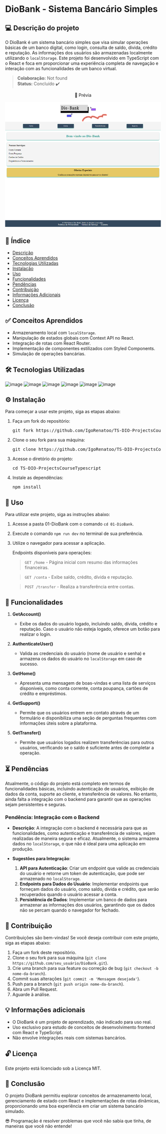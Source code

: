 # DioBank - Sistema Bancário Simples

## 💻 Descrição do projeto

O DioBank é um sistema bancário simples que visa simular operações básicas de um banco digital, como login, consulta de saldo, dívida, crédito e reputação. As informações dos usuários são armazenadas localmente utilizando o `localStorage`. Este projeto foi desenvolvido em TypeScript com o React e foca em proporcionar uma experiência completa de navegação e interação com as funcionalidades de um banco virtual.

> **Colaboração:** Not found  
> **Status:** <span> Concluído ✔️

<div align="center">
  <p> 👀 Prévia </p>
  <img src="./src/utils/images/previa.png" alt="Prévia do projeto">
</div>

## 📜 Índice

- [Descrição](#-descrição-do-projeto)
- [Conceitos Aprendidos](#-conceitos-aprendidos)
- [Tecnologias Utilizadas](#-tecnologias-utilizadas)
- [Instalação](#-instalação)
- [Uso](#-uso)
- [Funcionalidades](#-funcionalidades)
- [Pendências](#-pendências)
- [Contribuição](#-contribuição)
- [Informações Adicionais](#-informações-adicionais)
- [Licença](#-licença)
- [Conclusão](#-conclusão)

## ✅ Conceitos Aprendidos 

- Armazenamento local com `localStorage`.
- Manipulação de estados globais com Context API no React.
- Integração de rotas com React Router.
- Implementação de componentes estilizados com Styled Components.
- Simulação de operações bancárias.

## 🛠 Tecnologias Utilizadas

![image](https://img.shields.io/badge/HTML5-E34F26?style=for-the-badge&logo=html5&logoColor=white)
![image](https://img.shields.io/badge/CSS3-1572B6?style=for-the-badge&logo=css3&logoColor=white)
![image](https://img.shields.io/badge/JavaScript-F7DF1E?style=for-the-badge&logo=javascript&logoColor=black)
![image](https://img.shields.io/badge/TypeScript-007ACC?style=for-the-badge&logo=typescript&logoColor=white)
![image](https://img.shields.io/badge/React-20232A?style=for-the-badge&logo=react&logoColor=61DAFB)
![image](https://img.shields.io/badge/Styled_Components-DB7093?style=for-the-badge&logo=styled-components&logoColor=white)

## ⚙ Instalação

Para começar a usar este projeto, siga as etapas abaixo:

1. Faça um fork do repositório:
   <pre>git fork https://github.com/IgoRenatoo/TS-DIO-ProjectsCourseTypescript.git</pre>

2. Clone o seu fork para sua máquina:
   <pre>git clone https://github.com/IgoRenatoo/TS-DIO-ProjectsCourseTypescript.git</pre>

3. Acesse o diretório do projeto:
   <pre>cd TS-DIO-ProjectsCourseTypescript</pre>

4. Instale as dependências:
   <pre>npm install</pre>

## 🚀 Uso 

Para utilizar este projeto, siga as instruções abaixo:

1. Acesse a pasta 01-DioBank com o comando `cd 01-DioBank`.
2. Execute o comando `npm run dev` no terminal de sua preferência.
3. Utilize o navegador para acessar a aplicação.
   
   Endpoints disponíveis para operações:
   
   > `GET /home` - Página inicial com resumo das informações financeiras.

   > `GET /conta` - Exibe saldo, crédito, dívida e reputação.

   > `POST /transfer` - Realiza a transferência entre contas.

## 🧩 Funcionalidades

1. **GetAccount()**
   - Exibe os dados do usuário logado, incluindo saldo, dívida, crédito e reputação. Caso o usuário não esteja logado, oferece um botão para realizar o login.

2. **AuthenticateUser()**
   - Valida as credenciais do usuário (nome de usuário e senha) e armazena os dados do usuário no `localStorage` em caso de sucesso.

3. **GetHome()**
   - Apresenta uma mensagem de boas-vindas e uma lista de serviços disponíveis, como conta corrente, conta poupança, cartões de crédito e empréstimos.

4. **GetSupport()**
   - Permite que os usuários entrem em contato através de um formulário e disponibiliza uma seção de perguntas frequentes com informações úteis sobre a plataforma.

5. **GetTransfer()**
   - Permite que usuários logados realizem transferências para outros usuários, verificando se o saldo é suficiente antes de completar a operação.

## ⏳ Pendências

Atualmente, o código do projeto está completo em termos de funcionalidades básicas, incluindo autenticação de usuários, exibição de dados da conta, suporte ao cliente, e transferência de valores. No entanto, ainda falta a integração com o backend para garantir que as operações sejam persistentes e seguras.

### Pendência: Integração com o Backend
- **Descrição**: A integração com o backend é necessária para que as funcionalidades, como autenticação e transferência de valores, sejam realizadas de maneira segura e eficaz. Atualmente, o sistema armazena dados no `localStorage`, o que não é ideal para uma aplicação em produção.
  
- **Sugestões para Integração**:
  1. **API para Autenticação**: Criar um endpoint que valide as credenciais do usuário e retorne um token de autenticação, que pode ser armazenado no `localStorage`.
  2. **Endpoints para Dados do Usuário**: Implementar endpoints que forneçam dados do usuário, como saldo, dívida e crédito, que serão recuperados quando o usuário acessar a conta.
  3. **Persistência de Dados**: Implementar um banco de dados para armazenar as informações dos usuários, garantindo que os dados não se percam quando o navegador for fechado.


## 🤝 Contribuição 

Contribuições são bem-vindas! Se você deseja contribuir com este projeto, siga as etapas abaixo:

1. Faça um fork deste repositório.
2. Clone o seu fork para sua máquina (`git clone https://github.com/seu_usuário/DioBank.git`).
3. Crie uma branch para sua feature ou correção de bug (`git checkout -b nome-da-branch`).
4. Commit suas alterações (`git commit -m 'Mensagem desejada'`).
5. Push para a branch (`git push origin nome-da-branch`).
6. Abra um Pull Request.
7. Aguarde à análise.

## 💡 Informações adicionais

- O DioBank é um projeto de aprendizado, não indicado para uso real.
- Uso exclusivo para estudo de conceitos de desenvolvimento frontend com React e TypeScript.
- Não envolve integrações reais com sistemas bancários.

## 🔓 Licença

Este projeto está licenciado sob a Licença MIT.

## 🏁 Conclusão

O projeto DioBank permitiu explorar conceitos de armazenamento local, gerenciamento de estado com React e implementações de rotas dinâmicas, proporcionando uma boa experiência em criar um sistema bancário simulado.

😎 Programação é resolver problemas que você não sabia que tinha, de maneiras que você não entende! 

